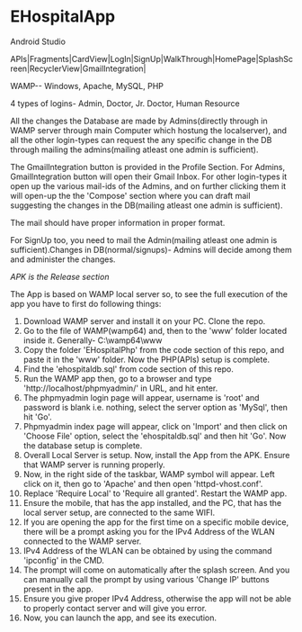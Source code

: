 # EHospitalApp
Android Studio

APIs|Fragments|CardView|LogIn|SignUp|WalkThrough|HomePage|SplashScreen|RecyclerView|GmailIntegration|

WAMP-- Windows, Apache, MySQL, PHP

4 types of logins- Admin, Doctor, Jr. Doctor, Human Resource

All the changes the Database are made by Admins(directly through in WAMP server through main Computer which hostung the localserver), and all the other login-types can request the any specific change in the DB through mailing the admins(mailing atleast one admin is sufficient). 

The GmailIntegration button is provided in the Profile Section. For Admins, GmailIntegration button will open their Gmail Inbox. For other login-types it open up the various mail-ids of the Admins, and on further clicking them it will open-up the the 'Compose' section where you can draft mail suggesting the changes in the DB(mailing atleast one admin is sufficient).

The mail should have proper information in proper format.

For SignUp too, you need to mail the Admin(mailing atleast one admin is sufficient).Changes in DB(normal/signups)- Admins will decide among them and administer the changes.

*APK is the Release section*

The App is based on WAMP local server so, to see the full execution of the app you have to first do following things:
1. Download WAMP server and install it on your PC. Clone the repo.
2. Go to the file of WAMP(wamp64) and, then to the 'www' folder located inside it. Generally- C:\wamp64\www
3. Copy the folder 'EHospitalPhp' from the code section of this repo, and paste it in the 'www' folder. Now the PHP(APIs) setup is complete.
4. Find the 'ehospitaldb.sql' from code section of this repo.
5. Run the WAMP app then, go to a browser and type 'http://localhost/phpmyadmin/' in URL, and hit enter.
6. The phpmyadmin login page will appear, username is 'root' and password is blank i.e. nothing, select the server option as 'MySql', then hit 'Go'.
7. Phpmyadmin index page will appear, click on 'Import' and then click on 'Choose File' option, select the 'ehospitaldb.sql' and then hit 'Go'. Now the database setup is complete.
8. Overall Local Server is setup. Now, install the App from the APK. Ensure that WAMP server is running properly.
9. Now, in the right side of the taskbar, WAMP symbol will appear. Left click on it, then go to 'Apache' and then open 'httpd-vhost.conf'.
10. Replace 'Require Local' to 'Require all granted'. Restart the WAMP app.
11. Ensure the mobile, that has the app installed, and the PC, that has the local server setup, are connected to the same WIFI.
12. If you are opening the app for the first time on a specific mobile device, there will be a prompt asking you for the IPv4 Address of the WLAN connected to the WAMP server.
13. IPv4 Address of the WLAN can be obtained by using the command 'ipconfig' in the CMD.
14. The prompt will come on automatically after the splash screen. And you can manually call the prompt by using various 'Change IP' buttons present in the app.
15. Ensure you give proper IPv4 Address, otherwise the app will not be able to properly contact server and will give you error.
16. Now, you can launch the app, and see its execution.
